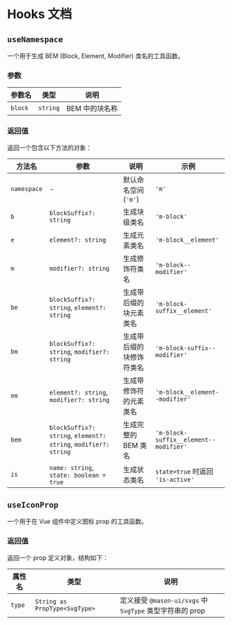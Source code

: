 # Hooks 文档

## `useNamespace`

一个用于生成 BEM (Block, Element, Modifier) 类名的工具函数。

### 参数

| 参数名 | 类型 | 说明 |
|--------|------|------|
| `block` | `string` | BEM 中的块名称 |

### 返回值

返回一个包含以下方法的对象：

| 方法名 | 参数 | 说明 | 示例 |
|--------|------|------|------|
| `namespace` | - | 默认命名空间 (`'m'`) | `'m'` |
| `b` | `blockSuffix?: string` | 生成块级类名 | `'m-block'` |
| `e` | `element?: string` | 生成元素类名 | `'m-block__element'` |
| `m` | `modifier?: string` | 生成修饰符类名 | `'m-block--modifier'` |
| `be` | `blockSuffix?: string`, `element?: string` | 生成带后缀的块元素类名 | `'m-block-suffix__element'` |
| `bm` | `blockSuffix?: string`, `modifier?: string` | 生成带后缀的块修饰符类名 | `'m-block-suffix--modifier'` |
| `em` | `element?: string`, `modifier?: string` | 生成带修饰符的元素类名 | `'m-block__element--modifier'` |
| `bem` | `blockSuffix?: string`, `element?: string`, `modifier?: string` | 生成完整的 BEM 类名 | `'m-block-suffix__element--modifier'` |
| `is` | `name: string`, `state: boolean = true` | 生成状态类名 | `state=true` 时返回 `'is-active'` |

## `useIconProp`

一个用于在 Vue 组件中定义图标 prop 的工具函数。

### 返回值

返回一个 prop 定义对象，结构如下：

| 属性名 | 类型 | 说明 |
|--------|------|------|
| `type` | `String as PropType<SvgType>` | 定义接受 `@mason-ui/svgs` 中 `SvgType` 类型字符串的 prop |
